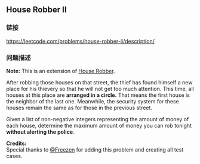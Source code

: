 ## House Robber II  
### 链接  
https://leetcode.com/problems/house-robber-ii/description/  
### 问题描述
**Note:** This is an extension of [House Robber](https://leetcode.com/problems/house-robber/).

After robbing those houses on that street, the thief has found himself a new place for his thievery so that he will not get too much attention. This time, all houses at this place are **arranged in a circle.** That means the first house is the neighbor of the last one. Meanwhile, the security system for these houses remain the same as for those in the previous street. 

Given a list of non-negative integers representing the amount of money of each house, determine the maximum amount of money you can rob tonight **without alerting the police**.

**Credits:**<br />Special thanks to [@Freezen](https://oj.leetcode.com/discuss/user/Freezen) for adding this problem and creating all test cases.
